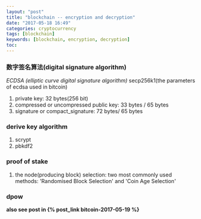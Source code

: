 ```yaml
---
layout: "post"
title: "blockchain -- encryption and decryption"
date: "2017-05-18 16:49"
categories: cryptocurrency
tags: [blockchain]
keywords: [blockchain, encryption, decryption]
toc:
---
```


### 数字签名算法(digital signature algorithm)
*ECDSA (elliptic curve digital signature algorithm)*
secp256k1(the parameters of ecdsa used in bitcoin)

1. private key: 32 bytes(256 bit)
2. compressed or uncompressed public key: 33 bytes / 65 bytes
3. signature or compact_signature: 72 bytes/ 65 bytes
<!-- more -->

### derive key algorithm
1. scrypt
2. pbkdf2

### proof of stake 
1. the node(producing block) selection:
    two most commonly used methods: 'Randomised Block Selection' and  'Coin Age Selection'

### dpow 

**also see post in {% post_link bitcoin-2017-05-19 %}**